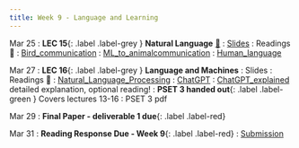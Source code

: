```yaml
---
title: Week 9 - Language and Learning
---
```


Mar 25
: **LEC 15**{: .label .label-grey } **Natural Language** [🎥](https://harvard.hosted.panopto.com/Panopto/Pages/Viewer.aspx?id=e60326b2-7e08-4726-990c-b0ff01522b7d)
    : [Slides](https://canvas.harvard.edu/files/19746024/download?download_frd=1)
: Readings 📖
: [Bird_communication](https://canvas.harvard.edu/files/19729904/download?download_frd=1)
: [ML_to_animalcommunication](https://canvas.harvard.edu/files/19730032/download?download_frd=1)
: [Human_language](https://canvas.harvard.edu/files/19729909/download?download_frd=1)

Mar 27
: **LEC 16**{: .label .label-grey } **Language and Machines**
    : Slides
: Readings 📖
: [Natural_Language_Processing](https://www.datacamp.com/blog/what-is-natural-language-processing)
: [ChatGPT](https://canvas.harvard.edu/files/19763873/download?download_frd=1)
: [ChatGPT_explained](https://writings.stephenwolfram.com/2023/02/what-is-chatgpt-doing-and-why-does-it-work/) detailed explanation, optional reading!
: **PSET 3 handed out**{: .label .label-green } Covers lectures 13-16
    : PSET 3 pdf

Mar 29
: **Final Paper - deliverable 1 due**{: .label .label-red}

Mar 31
: **Reading Response Due - Week 9**{: .label .label-red}
    : [Submission](https://canvas.harvard.edu/courses/129605/assignments/794078)
